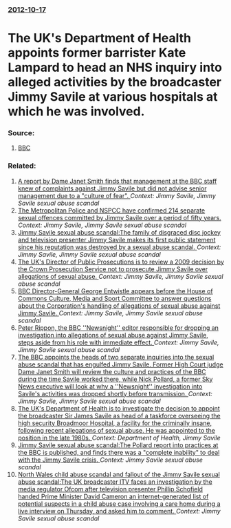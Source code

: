 ### [2012-10-17](/news/2012/10/17/index.md)

# The UK's Department of Health appoints former barrister Kate Lampard to head an NHS inquiry into alleged activities by the broadcaster Jimmy Savile at various hospitals at which he was involved. 




### Source:

1. [BBC](http://www.bbc.co.uk/news/uk-19980979)

### Related:

1. [A report by Dame Janet Smith finds that management at the BBC staff knew of complaints against Jimmy Savile but did not advise senior management due to a "culture of fear". ](/news/2016/02/25/a-report-by-dame-janet-smith-finds-that-management-at-the-bbc-staff-knew-of-complaints-against-jimmy-savile-but-did-not-advise-senior-manage.md) _Context: Jimmy Savile, Jimmy Savile sexual abuse scandal_
2. [The Metropolitan Police and NSPCC have confirmed 214 separate sexual offences committed by Jimmy Savile over a period of fifty years. ](/news/2013/01/11/the-metropolitan-police-and-nspcc-have-confirmed-214-separate-sexual-offences-committed-by-jimmy-savile-over-a-period-of-fifty-years.md) _Context: Jimmy Savile, Jimmy Savile sexual abuse scandal_
3. [Jimmy Savile sexual abuse scandal:The family of disgraced disc jockey and television presenter Jimmy Savile makes its first public statement since his reputation was destroyed by a sexual abuse scandal. ](/news/2012/10/27/jimmy-savile-sexual-abuse-scandal-pthe-family-of-disgraced-disc-jockey-and-television-presenter-jimmy-savile-makes-its-first-public-statemen.md) _Context: Jimmy Savile, Jimmy Savile sexual abuse scandal_
4. [The UK's Director of Public Prosecutions is to review a 2009 decision by the Crown Prosecution Service not to prosecute Jimmy Savile over allegations of sexual abuse. ](/news/2012/10/24/the-uk-s-director-of-public-prosecutions-is-to-review-a-2009-decision-by-the-crown-prosecution-service-not-to-prosecute-jimmy-savile-over-al.md) _Context: Jimmy Savile, Jimmy Savile sexual abuse scandal_
5. [BBC Director-General George Entwistle appears before the House of Commons Culture, Media and Sport Committee to answer questions about the Corporation's handling of allegations of sexual abuse against Jimmy Savile. ](/news/2012/10/23/bbc-director-general-george-entwistle-appears-before-the-house-of-commons-culture-media-and-sport-committee-to-answer-questions-about-the-c.md) _Context: Jimmy Savile, Jimmy Savile sexual abuse scandal_
6. [Peter Rippon, the BBC ''Newsnight'' editor responsible for dropping an investigation into allegations of sexual abuse against Jimmy Savile, steps aside from his role with immediate effect. ](/news/2012/10/22/peter-rippon-the-bbc-newsnight-editor-responsible-for-dropping-an-investigation-into-allegations-of-sexual-abuse-against-jimmy-savile.md) _Context: Jimmy Savile, Jimmy Savile sexual abuse scandal_
7. [The BBC appoints the heads of two separate inquiries into the sexual abuse scandal that has engulfed Jimmy Savile. Former High Court judge Dame Janet Smith will review the culture and practices of the BBC during the time Savile worked there, while Nick Pollard, a former Sky News executive will look at why a ''Newsnight'' investigation into Savile's activities was dropped shortly before transmission. ](/news/2012/10/16/the-bbc-appoints-the-heads-of-two-separate-inquiries-into-the-sexual-abuse-scandal-that-has-engulfed-jimmy-savile-former-high-court-judge-d.md) _Context: Jimmy Savile, Jimmy Savile sexual abuse scandal_
8. [The UK's Department of Health is to investigate the decision to appoint the broadcaster Sir James Savile as head of a taskforce overseeing the high security Broadmoor Hospital, a facility for the criminally insane, following recent allegations of sexual abuse. He was appointed to the position in the late 1980s. ](/news/2012/10/13/the-uk-s-department-of-health-is-to-investigate-the-decision-to-appoint-the-broadcaster-sir-james-savile-as-head-of-a-taskforce-overseeing-t.md) _Context: Department of Health, Jimmy Savile_
9. [Jimmy Savile sexual abuse scandal:The Pollard report into practices at the BBC is published, and finds there was a "complete inability" to deal with the Jimmy Savile crisis. ](/news/2012/12/19/jimmy-savile-sexual-abuse-scandal-pthe-pollard-report-into-practices-at-the-bbc-is-published-and-finds-there-was-a-acomplete-inabilitya.md) _Context: Jimmy Savile sexual abuse scandal_
10. [North Wales child abuse scandal and fallout of the Jimmy Savile sexual abuse scandal:The UK broadcaster ITV faces an investigation by the media regulator Ofcom after television presenter Phillip Schofield handed Prime Minister David Cameron an internet-generated list of potential suspects in a child abuse case involving a care home during a live interview on Thursday, and asked him to comment. ](/news/2012/11/9/north-wales-child-abuse-scandal-and-fallout-of-the-jimmy-savile-sexual-abuse-scandal-pthe-uk-broadcaster-itv-faces-an-investigation-by-the-m.md) _Context: Jimmy Savile sexual abuse scandal_
